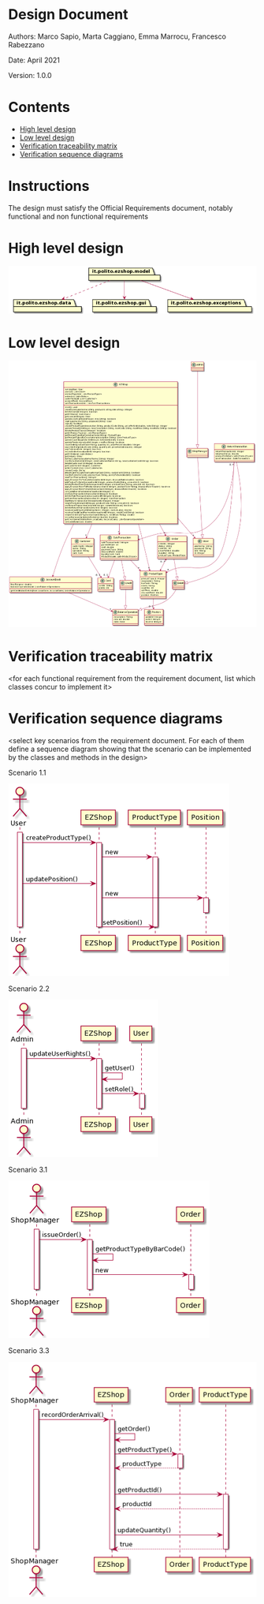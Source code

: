 # Design Document 


Authors: Marco Sapio, Marta Caggiano, Emma Marrocu, Francesco Rabezzano

Date: April 2021

Version: 1.0.0


# Contents

- [High level design](#package-diagram)
- [Low level design](#class-diagram)
- [Verification traceability matrix](#verification-traceability-matrix)
- [Verification sequence diagrams](#verification-sequence-diagrams)

# Instructions

The design must satisfy the Official Requirements document, notably functional and non functional requirements

# High level design 

![](diagramsImages/package_diagram.png)





# Low level design


![](diagramsImages/ClassDiagram.png)







# Verification traceability matrix

\<for each functional requirement from the requirement document, list which classes concur to implement it>











# Verification sequence diagrams 
\<select key scenarios from the requirement document. For each of them define a sequence diagram showing that the scenario can be implemented by the classes and methods in the design>

Scenario 1.1

![](sequenceDiagrams/Scenario_1.1.png)

Scenario 2.2

![](sequenceDiagrams/Scenario_2.3.png)

Scenario 3.1

![](sequenceDiagrams/Scenario_3.1.png)

Scenario 3.3

![](sequenceDiagrams/Scenario_3.3.png)

